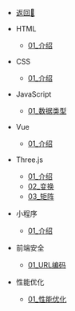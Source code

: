 <!-- docs/_sidebar.md -->

- [返回🚀](/README.md)

- HTML
  - [01_介绍](/前端/html/01_test.md)

- CSS
  - [01_介绍](/前端/css/01_test.md)

- JavaScript 
  - [01_数据类型](/前端/js/01_数据类型.md)

- Vue
  - [01_介绍](/前端/vue/01_test.md)

- Three.js
   - [01_介绍](/前端/threejs/01_Introduction.md) 
   - [02_变换](/前端/threejs/02_Transform.md) 
   - [03_矩阵](/前端/threejs/03_Matrix.md)

- 小程序
   - [01_介绍](/前端/minProgram/01_Introduction.md)   

- 前端安全
   - [01_URL编码](/前端/safety/01_URL编码.md)

- 性能优化
   - [01_性能优化](/前端/capability/01_test.md)

